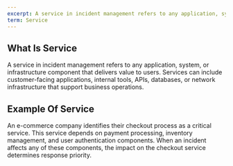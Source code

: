 ```yaml
---
excerpt: A service in incident management refers to any application, system, or infrastructure component that delivers value to users.
term: Service
---
```

## What Is Service

A service in incident management refers to any application, system, or infrastructure component that delivers value to users. Services can include customer-facing applications, internal tools, APIs, databases, or network infrastructure that support business operations.

## Example Of Service

An e-commerce company identifies their checkout process as a critical service. This service depends on payment processing, inventory management, and user authentication components. When an incident affects any of these components, the impact on the checkout service determines response priority.